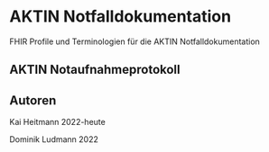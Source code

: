 # AKTIN Notfalldokumentation

FHIR Profile und Terminologien für die AKTIN Notfalldokumentation

## AKTIN Notaufnahmeprotokoll

## Autoren

Kai Heitmann 2022-heute

Dominik Ludmann 2022